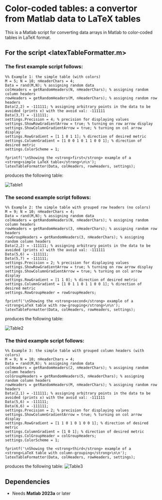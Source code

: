 # Color-coded tables: a convertor from Matlab data to LaTeX tables
This is a Matlab script for converting data arrays in Matlab to color-coded tables in LaTeX format.


## For the script <latexTableFormatter.m>

### The first example script follows:
	%% Example 1: the simple table (with colors)
	M = 5; N = 10; nHeaderChars = 4;
	Data = rand(M,N); % assigning random data
	colHeaders = getRandomHeaders(N, nHeaderChars); % assigning random column headers
	rowHeaders = getRandomHeaders(M, nHeaderChars); % assigning random row headers
	Data(2,2) = -111111; % assigning arbitrary points in the data to be avoided (prints x) with the avoid val: -111111
	Data(3,7) = -111111;
	settings.Precision = 4; % precision for displaying values
	settings.ShowRowGradientArrow = true; % turning on row arrow display
	settings.ShowColumnGradientArrow = true; % turning on col arrow display
	settings.RowGradient = [1 1 0 1 1]; % direction of desired metric
	settings.ColumnGradient = [1 0 0 1 0 1 1 0 0 1]; % direction of desired metric
	settings.ColorScheme = 1;
	
	fprintf('\nShowing the <strong>first</strong> example of a <strong>simple LaTeX table</strong>\n\n');
	latexTableFormatter(Data, colHeaders, rowHeaders, settings);

produces the following table:

![Table1](https://github.com/agnivsen/MatlabToLaTeX/assets/5153445/72e2bd4b-29c7-40c4-982f-657271073250)

### The second example script follows:

	%% Example 2: the simple table with grouped row headers (no colors)
	M = 9; N = 10; nHeaderChars = 4;
	Data = rand(M,N); % assigning random data
	colHeaders = getRandomHeaders(N, nHeaderChars); % assigning random column headers
	rowHeaders = getRandomHeaders(3, nHeaderChars); % assigning random row headers
	rowGroupHeaders = getRandomHeaders(3, nHeaderChars); % assigning random column headers
	Data(2,2) = -111111; % assigning arbitrary points in the data to be avoided (prints x) with the avoid val: -111111
	Data(5,6) = -111111;
	Data(5,7) = -111111;
	settings.Precision = 2; % precision for displaying values
	settings.ShowRowGradientArrow = true; % turning on row arrow display
	settings.ShowColumnGradientArrow = true; % turning on col arrow display
	settings.RowGradient = [1 1 0]; % direction of desired metric
	settings.ColumnGradient = [1 0 1 1 0 1 1 0 0 1]; % direction of desired metric
	settings.RowGroupHeader = rowGroupHeaders;
	
	fprintf('\nShowing the <strong>second</strong> example of a <strong>LaTeX table with row-grouping</strong>\n\n');
	latexTableFormatter(Data, colHeaders, rowHeaders, settings);

produces the following table:

![Table2](https://github.com/agnivsen/MatlabToLaTeX/assets/5153445/71ceef2c-6f48-43d7-93a0-378c3f85e1d5)


### The third example script follows:

	%% Example 3: the simple table with grouped column headers (with colors)
	M = 9; N = 10; nHeaderChars = 4;
	Data = rand(M,N); % assigning random data
	colHeaders = getRandomHeaders(2, nHeaderChars); % assigning random column headers
	colGroupHeaders = getRandomHeaders(5, nHeaderChars); % assigning random column headers
	rowHeaders = getRandomHeaders(M, nHeaderChars); % assigning random row headers
	Data(2,1) = -111111; % assigning arbitrary points in the data to be avoided (prints x) with the avoid val: -111111
	Data(5,6) = -111111;
	Data(6,6) = -111111;
	settings.Precision = 2; % precision for displaying values
	settings.ShowColumnGradientArrow = true; % turning on col arrow display
	settings.RowGradient = [1 1 0 1 0 1 0 0 1]; % direction of desired metric
	settings.ColumnGradient = [1 0 1]; % direction of desired metric
	settings.ColGroupHeader = colGroupHeaders;
	settings.ColorScheme = 1;
	
	fprintf('\nShowing the <strong>third</strong> example of a <strong>LaTeX table with column-grouping</strong>\n\n');
	latexTableFormatter(Data, colHeaders, rowHeaders, settings);

 produces the following table:
![Table3](https://github.com/agnivsen/MatlabToLaTeX/assets/5153445/b1105028-8932-4576-ae75-9b6c34fe470e)


## Dependencies

- Needs **Matlab 2023a** or later
 

